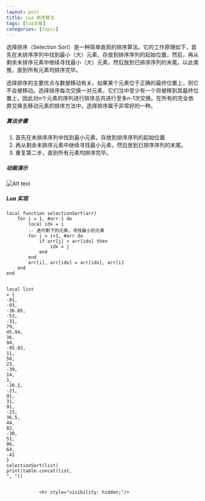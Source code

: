 ```yaml
---
layout: post
title: Lua 排序算法  
tags: [lua文章]
categories: [topic]
---
```

<p>选择排序（Selection Sort）是一种简单直观的排序算法。它的工作原理如下，首先在未排序序列中找到最小（大）元素，存放到排序序列的起始位置，然后，再从剩余未排序元素中继续寻找最小（大）元素，然后放到已排序序列的末尾。以此类推，直到所有元素均排序完毕。</p>

<p>选择排序的主要优点与数据移动有关。如果某个元素位于正确的最终位置上，则它不会被移动。选择排序每次交换一对元素，它们当中至少有一个将被移到其最终位置上，因此对n个元素的序列进行排序总共进行至多n-1次交换。在所有的完全依靠交换去移动元素的排序方法中，选择排序属于非常好的一种。</p>

<h5 id="算法步骤">算法步骤</h5>

<ol>
  <li>首先在未排序序列中找到最小元素，存放到排序序列的起始位置</li>
  <li>再从剩余未排序元素中继续寻找最小元素，然后放到已排序序列的末尾。</li>
  <li>重复第二步，直到所有元素均排序完毕。</li>
</ol>

<h5 id="动画演示">动画演示</h5>

<p><img src="https://qmsheng.github.io//img/in-post/sort/Selection-Sort-Animation.gif" alt="Alt text"/></p>

<h5 id="lua-实现">Lua 实现</h5>

<div class="language-lua highlighter-rouge"><div class="highlight"><pre class="highlight"><code><span class="kd">local</span> <span class="k">function</span> <span class="nf">selectionSort</span><span class="p">(</span><span class="n">arr</span><span class="p">)</span>
    <span class="k">for</span> <span class="n">i</span> <span class="o">=</span> <span class="mi">1</span><span class="p">,</span> <span class="o">#</span><span class="n">arr</span><span class="o">-</span><span class="mi">1</span> <span class="k">do</span>
        <span class="kd">local</span> <span class="n">idx</span> <span class="o">=</span> <span class="n">i</span>
        <span class="c1">-- 迭代剩下的元素，寻找最小的元素</span>
        <span class="k">for</span> <span class="n">j</span> <span class="o">=</span> <span class="n">i</span><span class="o">+</span><span class="mi">1</span><span class="p">,</span> <span class="o">#</span><span class="n">arr</span> <span class="k">do</span>
            <span class="k">if</span> <span class="n">arr</span><span class="p">[</span><span class="n">j</span><span class="p">]</span> <span class="o">&lt;</span> <span class="n">arr</span><span class="p">[</span><span class="n">idx</span><span class="p">]</span> <span class="k">then</span>
                <span class="n">idx</span> <span class="o">=</span> <span class="n">j</span>
            <span class="k">end</span>
        <span class="k">end</span>
        <span class="n">arr</span><span class="p">[</span><span class="n">i</span><span class="p">],</span> <span class="n">arr</span><span class="p">[</span><span class="n">idx</span><span class="p">]</span> <span class="o">=</span> <span class="n">arr</span><span class="p">[</span><span class="n">idx</span><span class="p">],</span> <span class="n">arr</span><span class="p">[</span><span class="n">i</span><span class="p">]</span>
    <span class="k">end</span>
<span class="k">end</span>

<span class="kd">local</span> <span class="n">list</span> <span class="o">=</span> <span class="p">{</span>
    <span class="o">-</span><span class="mi">81</span><span class="p">,</span> <span class="o">-</span><span class="mi">93</span><span class="p">,</span> <span class="o">-</span><span class="mi">36</span><span class="p">.</span><span class="mi">85</span><span class="p">,</span> <span class="o">-</span><span class="mi">53</span><span class="p">,</span> <span class="o">-</span><span class="mi">31</span><span class="p">,</span> <span class="mi">79</span><span class="p">,</span> <span class="mi">45</span><span class="p">.</span><span class="mi">94</span><span class="p">,</span> <span class="mi">36</span><span class="p">,</span> <span class="mi">94</span><span class="p">,</span> <span class="o">-</span><span class="mi">95</span><span class="p">.</span><span class="mi">03</span><span class="p">,</span> <span class="mi">11</span><span class="p">,</span> <span class="mi">56</span><span class="p">,</span> <span class="mi">23</span><span class="p">,</span> <span class="o">-</span><span class="mi">39</span><span class="p">,</span>
    <span class="mi">14</span><span class="p">,</span> <span class="mi">1</span><span class="p">,</span> <span class="o">-</span><span class="mi">20</span><span class="p">.</span><span class="mi">1</span><span class="p">,</span> <span class="o">-</span><span class="mi">21</span><span class="p">,</span> <span class="mi">91</span><span class="p">,</span> <span class="mi">31</span><span class="p">,</span> <span class="mi">91</span><span class="p">,</span> <span class="o">-</span><span class="mi">23</span><span class="p">,</span> <span class="mi">36</span><span class="p">.</span><span class="mi">5</span><span class="p">,</span> <span class="mi">44</span><span class="p">,</span> <span class="mi">82</span><span class="p">,</span> <span class="o">-</span><span class="mi">30</span><span class="p">,</span> <span class="mi">51</span><span class="p">,</span> <span class="mi">96</span><span class="p">,</span> <span class="mi">64</span><span class="p">,</span> <span class="o">-</span><span class="mi">41</span>
<span class="p">}</span>
<span class="n">selectionSort</span><span class="p">(</span><span class="n">list</span><span class="p">)</span>
<span class="nb">print</span><span class="p">(</span><span class="nb">table.concat</span><span class="p">(</span><span class="n">list</span><span class="p">,</span> <span class="s2">&#34;, &#34;</span><span class="p">))</span>
</code></pre></div></div>


                <hr style="visibility: hidden;"/>